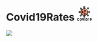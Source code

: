 # Covid19Rates <img src="https://github.com/SezginCiftci/Covid19Rates/blob/main/covid-19.png" width="40">

<img src="https://github.com/SezginCiftci/Covid19Rates/blob/main/Covid19Rates.gif" width="250">
